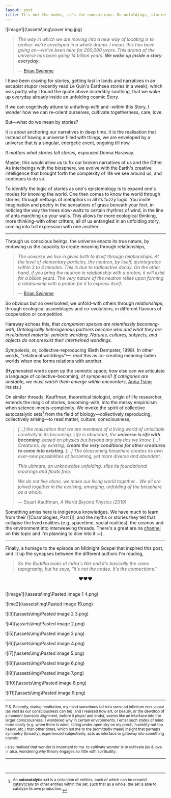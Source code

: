 ```yaml
---
layout: post
title: It's not the nodes, it's the connections. On unfoldings, stories, being-with. 
---
```


   ![image1](\assets\img\cover img.jpg)



> *The way in which we are moving into a new way of locating is to realise: we're enveloped in a whole drama. I mean, this has been going on—we've been here for 200,000 years. This drama of the universe has been going 14 billion years.* ***We wake up inside a story everyday***.
>
> 
>
> — [Brian Swimme](https://shows.acast.com/futurefossils/episodes/133)

I have been craving for stories, getting lost in lands and narratives in an escapist stupor (recently read Le Guin's Earthsea stories in a week); which was partly why I found the quote above incredibly soothing, that we wake up everyday already inside an unfolding cosmic Story.  

If we can cognitively attune to unfurling-*with* and -*within* this Story, I wonder how we can re-orient ourselves, cultivate togetherness, care, love. 

But—what do we mean by stories? 

It is about anchoring our narratives in deep time. It is the realisation that instead of having a universe filled with things, we are enveloped by a universe that is a singular, energetic event, ongoing till now. 

*It matters what stories tell stories,* espoused Donna Haraway. 

Maybe, this would allow us to fix our broken narratives of us and the Other. As interbeings with the biosphere, we evolve with the Earth's creative intelligence that brought forth the complexity of life we see around us, and continues to do so.

To identify the logic of stories as one's epistemology is to expand one's modes for knowing the world. One then comes to know the world through stories, through netbags of metaphors in all its fuzzy logic. You invite imagination and poetry in the sensations of grass beneath your feet, in noticing the way the trees slow-waltz to certain rhythms of wind, in the line of ants marching up your walls. This allows for more ecological thinking, more thinking-with other critters, all of us entangled in an unfolding story, coming into full expression with one another.  

---

Through us conscious beings, the universe enacts its true nature, by endowing us the capacity to create meaning through relationships,

> *The universe we live in gives birth to itself through relationships.*
> *At the level of elementary particles, the neutron, by itself, disintegrates within 3 to 4 minutes. This is due to radioactive decay. On the other hand, if you bring the neutron in relationship with a proton, it will exist for a billion years. The very nature of the neutron relies upon forming a relationship with a proton for it to express itself.* 
>
> 
>
> — [Brian Swimme](https://shows.acast.com/futurefossils/episodes/133)

So obvious but so overlooked, we unfold-with others through *relationships*; through ecological assemblages and co-evolutions, in different flavours of cooperation or competition. 

Haraway echoes this, that *companion species are relentlessly becoming-with; Ontologically heterogenous partners become who and what they are in relational material-semiotic worlding. Natures, cultures, subjects, and objects do not preexist their intertwined worldings.*

*Sympoiesis*, or, collective-reproducing (Beth Dempster, 1998). In other words, "relational worldings"—I read this as co-creating meaning-laden worlds when one forms relations with another. 

(Hyphenated words open up the semiotic space; how else can we articulate a language of collective-becoming, of sympoiesis? *If categories are unstable, we must watch them emerge within encounters*, [Anna Tsing](https://press.princeton.edu/books/paperback/9780691178325/the-mushroom-at-the-end-of-the-world) insists.)

On similar threads, Kauffman, theoretical biologist, origin of life researcher, extends the magic of stories, becoming-with, into the messy empiricism when science-meets-complexity. We invoke the spirit of collective autocatalytic sets[^1] from the field of biology—collectively reproducing, collectively arising—to read matter, culture, consciousness,

> *[...] the realisation that we are members of a living world of untellable creativity in its becoming. Life is abundant, the **universe is rife with becoming**, based on physics but beyond any physics we know. [...] Creatures, by existing, **create the very conditions for other creatures to come into existing**. [...] The blossoming biosphere creates its own ever-new possibilities of becoming, yet more diverse and abundant.* 
>
> *This ultimate, an unknowable unfolding, slips its foundational moorings and floats free.* 
>
> *We do not live alone, we make our living world together... We all are joined together in the evolving, emerging, unfolding of the biosphere as a whole.*
>
> 
>
> — Stuart Kauffman, *A World Beyond Physics (2019)*

Something amiss here is indigenous knowledges. We have much to learn from their [[Cosmologies, Part I]], and the myths or stories they tell that collapse the lived realities (e.g. spacetime, social realities), the cosmos and the environment into interweaving threads. There's a great are.na [channel](https://www.are.na/casey-tang/indigenous-cybernetics) on this topic and I'm planning to dive into it :~). 

---
Finally, a homage to the episode on Midnight Gospel that inspired this post, and lit up the synapses between the different authors I'm reading, 

> *So the Buddha looks at Indra's Net and it's basically the same topography, but he says, "it's not the nodes. It's the connections.*"

<center> ♥♥♥ </center>

<br>

![image1](\assets\img\Pasted image 1 4.png)

![ime2](\assets\img\Pasted image 19.png)

![i3](\assets\img\Pasted image 2 3.png)

![i4](\assets\img\Pasted image 2.png)

![i5](\assets\img\Pasted image 3.png)

![i6](\assets\img\Pasted image 4.png)

![i7](\assets\img\Pasted image 5.png)

![i8](\assets\img\Pasted image 6.png)

![i9](\assets\img\Pasted image 7.png)

![i10](\assets\img\Pasted image 8.png)

![i11](\assets\img\Pasted image 9.png)

---

<sup> P.S. Recently, during meditation, my mind sometimes fall into some ad infinitum non-space (as vast as our consciousness can be), and I realised how art, or beauty, or the dewdrop of a moment (sensory alignment, before it plops! and ends), seems like an interface into the larger consciousness. I wondered why in certain environments, I enter such states of mind more easily (e.g. when there is wind, sitting under open sky on my porch, humidity not too heavy, etc.) than other times, which led me to the (admittedly meek) insight that perhaps symmetry (broadly), experienced subjectively, acts as interface or gateway into something cosmic.</sup>

<sup>I also realised that wonder is important to me. to cultivate wonder is to cultivate joy & love. :)  also, wondering why theory engages so little with spirituality. </sup>

---

<br>

[^1]: <sup>An **autocatalytic set** is a collection of entities, each of which can be created [catalytically](https://en.wikipedia.org/wiki/Catalysis) by other entities within the set, such that as a whole, the set is able to catalyze its own production.</sup>